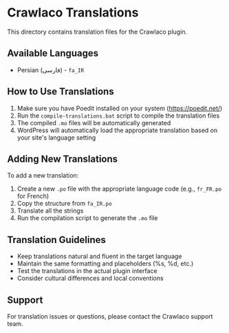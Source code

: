 # Crawlaco Translations

This directory contains translation files for the Crawlaco plugin.

## Available Languages

- Persian (فارسی) - `fa_IR`

## How to Use Translations

1. Make sure you have Poedit installed on your system (https://poedit.net/)
2. Run the `compile-translations.bat` script to compile the translation files
3. The compiled `.mo` files will be automatically generated
4. WordPress will automatically load the appropriate translation based on your site's language setting

## Adding New Translations

To add a new translation:

1. Create a new `.po` file with the appropriate language code (e.g., `fr_FR.po` for French)
2. Copy the structure from `fa_IR.po`
3. Translate all the strings
4. Run the compilation script to generate the `.mo` file

## Translation Guidelines

- Keep translations natural and fluent in the target language
- Maintain the same formatting and placeholders (%s, %d, etc.)
- Test the translations in the actual plugin interface
- Consider cultural differences and local conventions

## Support

For translation issues or questions, please contact the Crawlaco support team. 